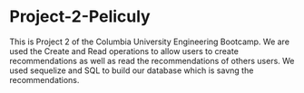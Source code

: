 # Project-2-Peliculy
This is Project 2 of the Columbia University Engineering Bootcamp. We are used the Create and Read operations to allow users to
create recommendations as well as read the recommendations of others users. We used sequelize and SQL to build our database which
is savng the recommendations. 
